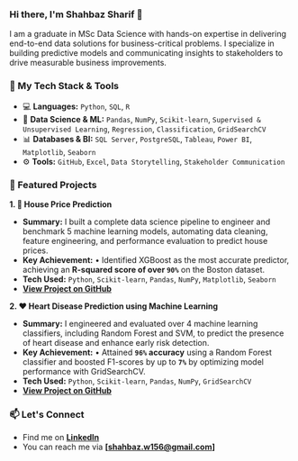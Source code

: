 ### Hi there, I'm Shahbaz Sharif 👋

I am a graduate in MSc Data Science with hands-on expertise in delivering end-to-end data solutions for business-critical problems. I specialize in building predictive models and communicating insights to stakeholders to drive measurable business improvements.

### 🔧 My Tech Stack & Tools

* 💻 **Languages:** `Python`, `SQL`, `R`
* 🧠 **Data Science & ML:** `Pandas`, `NumPy`, `Scikit-learn`, `Supervised & Unsupervised Learning`, `Regression`, `Classification`, `GridSearchCV`
* 📊 **Databases & BI:** `SQL Server`, `PostgreSQL`, `Tableau`, `Power BI`, `Matplotlib`, `Seaborn`
* ⚙️ **Tools:** `GitHub`, `Excel`, `Data Storytelling`, `Stakeholder Communication`

### 🚀 Featured Projects

**1. 🏡 House Price Prediction**
* **Summary:** I built a complete data science pipeline to engineer and benchmark 5 machine learning models, automating data cleaning, feature engineering, and performance evaluation to predict house prices.
* **Key Achievement:** • Identified XGBoost as the most accurate predictor, achieving an **R-squared score of over `90%`** on the Boston dataset.
* **Tech Used:** `Python`, `Scikit-learn`, `Pandas`, `NumPy`, `Matplotlib`, `Seaborn`
* **[View Project on GitHub](https://github.com/shahbazsharif1/ML-Stat-House-Price-Predictor)**

**2. ❤️ Heart Disease Prediction using Machine Learning**
* **Summary:** I engineered and evaluated over 4 machine learning classifiers, including Random Forest and SVM, to predict the presence of heart disease and enhance early risk detection.
* **Key Achievement:** • Attained **`96%` accuracy** using a Random Forest classifier and boosted F1-scores by up to **`7%`** by optimizing model performance with GridSearchCV.
* **Tech Used:** `Python`, `Scikit-learn`, `Pandas`, `NumPy`, `GridSearchCV`
* **[View Project on GitHub](https://github.com/shahbazsharif1/ai-driven-heart-disease-detection-pipeline)**

### 📫 Let's Connect

* Find me on **[LinkedIn](https://www.linkedin.com/in/shahbaz-sharif/)**
* You can reach me via **[shahbaz.w156@gmail.com]**
